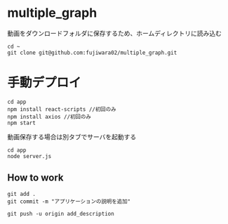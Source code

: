 # multiple_graph

動画をダウンロードフォルダに保存するため、ホームディレクトリに読み込む
```terminal
cd ~ 
git clone git@github.com:fujiwara02/multiple_graph.git 
```

# 手動デプロイ
```terminal
cd app
npm install react-scripts //初回のみ
npm install axios //初回のみ
npm start
```

動画保存する場合は別タブでサーバを起動する
```terminal
cd app
node server.js
```

## How to work

```terminal
git add .
git commit -m "アプリケーションの説明を追加"

git push -u origin add_description
```
